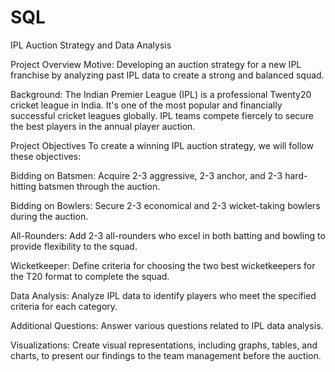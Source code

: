 # SQL
IPL Auction Strategy and Data Analysis

Project Overview
Motive: Developing an auction strategy for a new IPL franchise by analyzing past IPL data to create a strong and balanced squad.

Background: The Indian Premier League (IPL) is a professional Twenty20 cricket league in India. It's one of the most popular and financially successful cricket leagues globally. IPL teams compete fiercely to secure the best players in the annual player auction.

Project Objectives
To create a winning IPL auction strategy, we will follow these objectives:

Bidding on Batsmen: Acquire 2-3 aggressive, 2-3 anchor, and 2-3 hard-hitting batsmen through the auction.

Bidding on Bowlers: Secure 2-3 economical and 2-3 wicket-taking bowlers during the auction.

All-Rounders: Add 2-3 all-rounders who excel in both batting and bowling to provide flexibility to the squad.

Wicketkeeper: Define criteria for choosing the two best wicketkeepers for the T20 format to complete the squad.

Data Analysis: Analyze IPL data to identify players who meet the specified criteria for each category.

Additional Questions: Answer various questions related to IPL data analysis.

Visualizations: Create visual representations, including graphs, tables, and charts, to present our findings to the team management before the auction.
